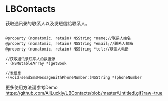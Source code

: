 # LBContacts

获取通讯录的联系人以及发短信给联系人。

```

@property (nonatomic, retain) NSString *name;//联系人姓名
@property (nonatomic, retain) NSString *email;//联系人邮箱
@property (nonatomic, retain) NSString *tel;//联系人电话

//获取通讯录联系人的数据源
- (NSMutableArray *)getBook

//发信息
-(void)sendSmsMessageWithPhoneNumber:(NSString *)phoneNumber

```

更多使用方法请参考Demo
https://github.com/AllLuckly/LBContacts/blob/master/Untitled.gif?raw=true
